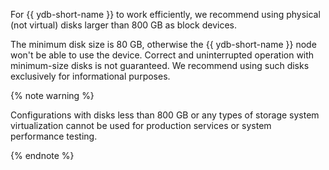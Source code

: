 For {{ ydb-short-name }} to work efficiently, we recommend using physical (not virtual) disks larger than 800 GB as block devices.

The minimum disk size is 80 GB, otherwise the {{ ydb-short-name }} node won't be able to use the device. Correct and uninterrupted operation with minimum-size disks is not guaranteed. We recommend using such disks exclusively for informational purposes.

{% note warning %}

Configurations with disks less than 800 GB or any types of storage system virtualization cannot be used for production services or system performance testing.

{% endnote %}
